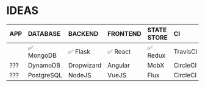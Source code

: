 # IDEAS

| APP  | DATABASE    | BACKEND    | FRONTEND | STATE STORE | CI       |DEPLOYMENT |
| :--- | :---        | :---       | :---     |:---         | :---     |:---       |
|      | ✅ MongoDB  | ✅ Flask  | ✅ React | ✅ Redux   | TravisCI | Heroku    |
| ???  | DynamoDB    | Dropwizard | Angular  | MobX        | CircleCI |AWS EC2    |
| ???  | PostgreSQL  | NodeJS     | VueJS    | Flux        | CircleCI |Heroku     |
